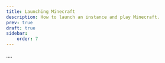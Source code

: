 ```yaml
---
title: Launching Minecraft
description: How to launch an instance and play Minecraft.
prev: true
draft: true
sidebar:
    order: 7
---
```


....